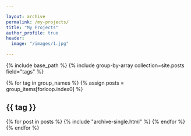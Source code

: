 ```yaml
---

layout: archive 
permalink: /my-projects/
title: "My Projects"
author_profile: true
header:
  image: "/images/1.jpg"

---
```


{% include base_path %}
{% include group-by-array collection=site.posts field="tags" %}

{% for tag in group_names %}
  {% assign posts = group_items[forloop.index0] %}
  <h2 id="{{ tag | slugify }}" class="archive__subtitle">{{ tag }}</h2>
  {% for post in posts %}
    {% include "archive-single.html" %}
  {% endfor %}
{% endfor %}